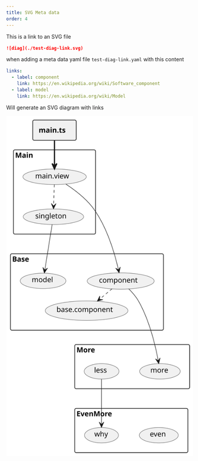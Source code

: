 ```yaml
---
title: SVG Meta data
order: 4
---
```

This is a link to an SVG file
```md
![diag](./test-diag-link.svg)
```

when adding a meta data yaml file `test-diag-link.yaml` with this content
```yaml
links:
  - label: component
    link: https://en.wikipedia.org/wiki/Software_component
  - label: model
    link: https://en.wikipedia.org/wiki/Model
```

Will generate an SVG diagram with links

![diag](./test-diag-link.svg)

